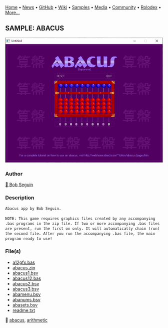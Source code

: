 [Home](https://qb64.com) • [News](../../news.md) • [GitHub](../../github.md) • [Wiki](../../wiki.md) • [Samples](../../samples.md) • [Media](../../media.md) • [Community](../../community.md) • [Rolodex](../../rolodex.md) • [More...](../../more.md)

## SAMPLE: ABACUS

![screenshot.png](img/screenshot.png)

### Author

[🐝 Bob Seguin](../bob-seguin.md) 

### Description

```text
Abacus app by Bob Seguin.

NOTE: This game requires graphics files created by any accompanying .bas programs in the zip file. If two or more accompanying .bas files are present, run the first on only. It will automatically chain (run) the second file. After you run the accompanying .bas file, the main program ready to use!
```

### File(s)

* [a12gfx.bas](src/a12gfx.bas)
* [abacus.zip](src/abacus.zip)
* [abacus1.bsv](src/abacus1.bsv)
* [abacus12.bas](src/abacus12.bas)
* [abacus2.bsv](src/abacus2.bsv)
* [abacus3.bsv](src/abacus3.bsv)
* [abamenu.bsv](src/abamenu.bsv)
* [abanums.bsv](src/abanums.bsv)
* [abasets.bsv](src/abasets.bsv)
* [readme.txt](src/readme.txt)

🔗 [abacus](../abacus.md), [arithmetic](../arithmetic.md)
